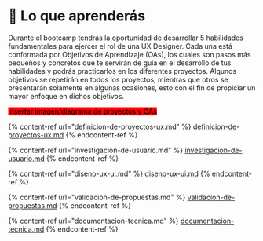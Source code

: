 # 🎯 Lo que aprenderás

Durante el bootcamp tendrás la oportunidad de desarrollar 5 habilidades fundamentales para ejercer el rol de una UX Designer. Cada una está conformada por Objetivos de Aprendizaje (OAs), los cuales son pasos más pequeños y concretos que te servirán de guía en el desarrollo de tus habilidades y podrás practicarlos en los diferentes proyectos. Algunos objetivos se repetirán en todos los proyectos, mientras que otros se presentarán solamente en algunas ocasiones, esto con el fin de propiciar un mayor enfoque en dichos objetivos.

<mark style="background-color:red;">insertar imagen/diagrama de proyectos y OAs</mark>

{% content-ref url="definicion-de-proyectos-ux.md" %}
[definicion-de-proyectos-ux.md](definicion-de-proyectos-ux.md)
{% endcontent-ref %}

{% content-ref url="investigacion-de-usuario.md" %}
[investigacion-de-usuario.md](investigacion-de-usuario.md)
{% endcontent-ref %}

{% content-ref url="diseno-ux-ui.md" %}
[diseno-ux-ui.md](diseno-ux-ui.md)
{% endcontent-ref %}

{% content-ref url="validacion-de-propuestas.md" %}
[validacion-de-propuestas.md](validacion-de-propuestas.md)
{% endcontent-ref %}

{% content-ref url="documentacion-tecnica.md" %}
[documentacion-tecnica.md](documentacion-tecnica.md)
{% endcontent-ref %}

